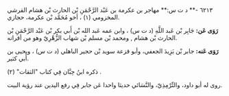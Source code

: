 ٦٢١٣ -** د ت س:** مهاجر بن عكرمة بن عَبْد الرَّحْمَنِ بْن الحارث بْن هشام القرشي المخزومي (١) ، أخو مُحَمَّد بْن عكرمة، حجازي.

**رَوَى عَن:** جَابِر بْن عَبد اللَّهِ (د ت س) ، وابن عمه عَبد الله بْن أَبي بكر بْن عَبْد الرَّحْمَنِ بْن الحارث بْن هشام , ومحمد بْن مسلم بْن شهاب الزُّهْرِيّ وهو من أقرانه.

**رَوَى عَنه:** جابر بْن يَزِيدَ الجعفي، وأبو قزعة سويد بْن حجير الباهلي (د ت س) ، ويحيى بن أَبي كثير.

ذكره ابنُ حِبَّان فِي كتاب "الثقات" (٢) .

روى له أبو داود، والتِّرْمِذِيّ، والنَّسَائي حديثا واحدا عَن جابر فِي رفع اليدين عند رؤية البيت.